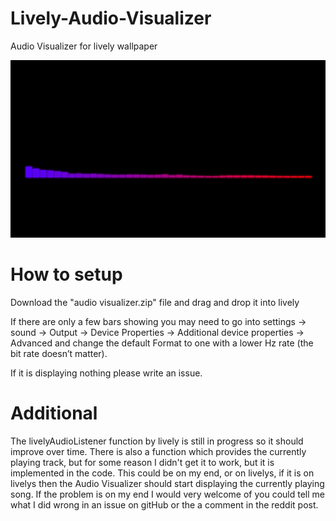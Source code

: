 # Lively-Audio-Visualizer
Audio Visualizer for lively wallpaper

![](resources/preview.gif)

# How to setup
Download the "audio visualizer.zip" file and drag and drop it into lively

If there are only a few bars showing you may need to go into settings -> sound -> Output -> Device Properties -> Additional device properties -> Advanced and change the default Format to one with a lower Hz rate (the bit rate doesn’t matter).

If it is displaying nothing please write an issue.

# Additional
The livelyAudioListener function by lively is still in progress so it should improve over time.
There is also a function which provides the currently playing track, but for some reason I didn't get it to work, but it is implemented in the code. This could be on my end, or on livelys, if it is on livelys then the Audio Visualizer should start displaying the currently playing song. If the problem is on my end I would very welcome of you could tell me what I did wrong in an issue on gitHub or the a comment in the reddit post.
